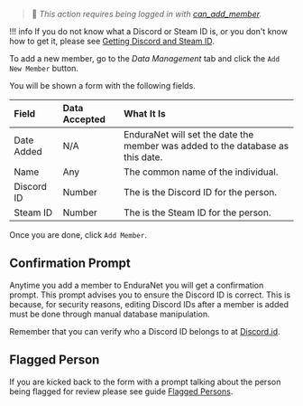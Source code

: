 > 🔑 *This action requires being logged in with [can_add_member](../guides/permissions.md#basic-permissions).*

!!! info
    If you do not know what a Discord or Steam ID is, or you don't know how to get it, please see [Getting Discord and Steam ID](../how-to/get-ids.md).

To add a new member, go to the *Data Management* tab and click the `Add New Member` button.

You will be shown a form with the following fields.

| Field | Data Accepted | What It Is |
| :--------- | :----------- | :----------- | 
| Date Added | N/A | EnduraNet will set the date the member was added to the database as this date.  |
| Name |Any| The common name of the individual. |
| Discord ID |Number| The is the Discord ID for the person. |
| Steam ID |Number| The is the Steam ID for the person. |

Once you are done, click `Add Member`. 

## Confirmation Prompt
Anytime you add a member to EnduraNet you will get a confirmation prompt. This prompt advises you to ensure the Discord ID is correct. This is because, for security reasons, editing Discord IDs after a member is added must be done through manual database manipulation.

Remember that you can verify who a Discord ID belongs to at [Discord.id](https://discord.id).

## Flagged Person
If you are kicked back to the form with a prompt talking about the person being flagged for review please see guide [Flagged Persons](../guides/flagged-persons.md).
